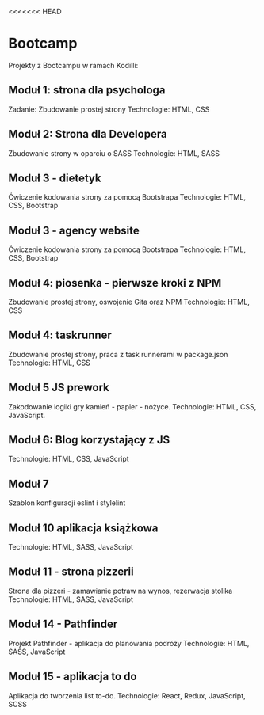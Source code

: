 <<<<<<< HEAD

# Bootcamp

Projekty z Bootcampu w ramach Kodilli:

## Moduł 1: strona dla psychologa

Zadanie: Zbudowanie prostej strony
Technologie: HTML, CSS

## Moduł 2: Strona dla Developera

Zbudowanie strony w oparciu o SASS
Technologie: HTML, SASS

## Moduł 3 - dietetyk

Ćwiczenie kodowania strony za pomocą Bootstrapa
Technologie: HTML, CSS, Bootstrap

## Moduł 3 - agency website

Ćwiczenie kodowania strony za pomocą Bootstrapa
Technologie: HTML, CSS, Bootstrap

## Moduł 4: piosenka - pierwsze kroki z NPM

Zbudowanie prostej strony, oswojenie Gita oraz NPM
Technologie: HTML, CSS

## Moduł 4: taskrunner

Zbudowanie prostej strony, praca z task runnerami w package.json
Technologie: HTML, CSS

## Moduł 5 JS prework

Zakodowanie logiki gry kamień - papier - nożyce.
Technologie: HTML, CSS, JavaScript.

## Moduł 6: Blog korzystający z JS

Technologie: HTML, CSS, JavaScript

## Moduł 7

Szablon konfiguracji eslint i stylelint

## Moduł 10 aplikacja książkowa

Technologie: HTML, SASS, JavaScript

## Moduł 11 - strona pizzerii

Strona dla pizzeri - zamawianie potraw na wynos, rezerwacja stolika
Technologie: HTML, SASS, JavaScript

## Moduł 14 - Pathfinder

Projekt Pathfinder - aplikacja do planowania podróży
Technologie: HTML, SASS, JavaScript

## Moduł 15 - aplikacja to do

Aplikacja do tworzenia list to-do.
Technologie: React, Redux, JavaScript, SCSS
